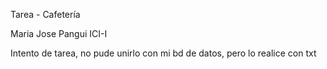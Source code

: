 Tarea - Cafetería

Maria Jose Pangui ICI-I

Intento de tarea, no pude unirlo con mi bd de datos,
pero lo realice con txt


